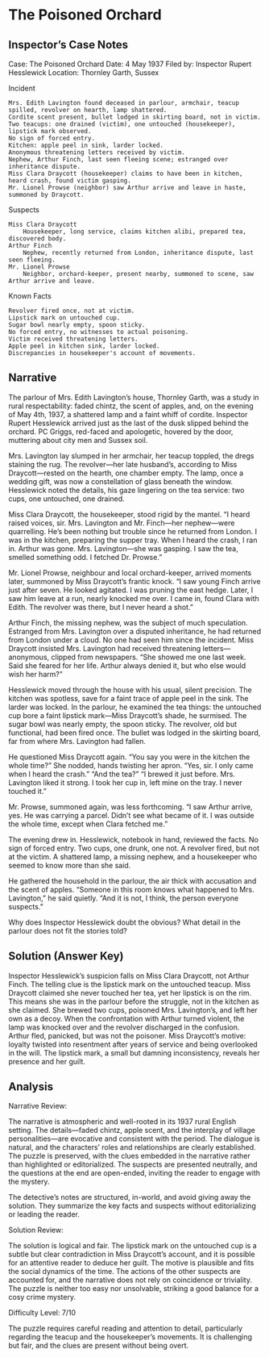 # The Poisoned Orchard

## Inspector’s Case Notes

Case: The Poisoned Orchard
Date: 4 May 1937
Filed by: Inspector Rupert Hesslewick
Location: Thornley Garth, Sussex

Incident

    Mrs. Edith Lavington found deceased in parlour, armchair, teacup spilled, revolver on hearth, lamp shattered.
    Cordite scent present, bullet lodged in skirting board, not in victim.
    Two teacups: one drained (victim), one untouched (housekeeper), lipstick mark observed.
    No sign of forced entry.
    Kitchen: apple peel in sink, larder locked.
    Anonymous threatening letters received by victim.
    Nephew, Arthur Finch, last seen fleeing scene; estranged over inheritance dispute.
    Miss Clara Draycott (housekeeper) claims to have been in kitchen, heard crash, found victim gasping.
    Mr. Lionel Prowse (neighbor) saw Arthur arrive and leave in haste, summoned by Draycott.

Suspects

    Miss Clara Draycott
        Housekeeper, long service, claims kitchen alibi, prepared tea, discovered body.
    Arthur Finch
        Nephew, recently returned from London, inheritance dispute, last seen fleeing.
    Mr. Lionel Prowse
        Neighbor, orchard-keeper, present nearby, summoned to scene, saw Arthur arrive and leave.

Known Facts

    Revolver fired once, not at victim.
    Lipstick mark on untouched cup.
    Sugar bowl nearly empty, spoon sticky.
    No forced entry, no witnesses to actual poisoning.
    Victim received threatening letters.
    Apple peel in kitchen sink, larder locked.
    Discrepancies in housekeeper's account of movements.


## Narrative

The parlour of Mrs. Edith Lavington’s house, Thornley Garth, was a study in rural respectability: faded chintz, the scent of apples, and, on the evening of May 4th, 1937, a shattered lamp and a faint whiff of cordite. Inspector Rupert Hesslewick arrived just as the last of the dusk slipped behind the orchard. PC Griggs, red-faced and apologetic, hovered by the door, muttering about city men and Sussex soil.

Mrs. Lavington lay slumped in her armchair, her teacup toppled, the dregs staining the rug. The revolver—her late husband’s, according to Miss Draycott—rested on the hearth, one chamber empty. The lamp, once a wedding gift, was now a constellation of glass beneath the window. Hesslewick noted the details, his gaze lingering on the tea service: two cups, one untouched, one drained.

Miss Clara Draycott, the housekeeper, stood rigid by the mantel. “I heard raised voices, sir. Mrs. Lavington and Mr. Finch—her nephew—were quarrelling. He’s been nothing but trouble since he returned from London. I was in the kitchen, preparing the supper tray. When I heard the crash, I ran in. Arthur was gone. Mrs. Lavington—she was gasping. I saw the tea, smelled something odd. I fetched Dr. Prowse.”

Mr. Lionel Prowse, neighbour and local orchard-keeper, arrived moments later, summoned by Miss Draycott’s frantic knock. “I saw young Finch arrive just after seven. He looked agitated. I was pruning the east hedge. Later, I saw him leave at a run, nearly knocked me over. I came in, found Clara with Edith. The revolver was there, but I never heard a shot.”

Arthur Finch, the missing nephew, was the subject of much speculation. Estranged from Mrs. Lavington over a disputed inheritance, he had returned from London under a cloud. No one had seen him since the incident. Miss Draycott insisted Mrs. Lavington had received threatening letters—anonymous, clipped from newspapers. “She showed me one last week. Said she feared for her life. Arthur always denied it, but who else would wish her harm?”

Hesslewick moved through the house with his usual, silent precision. The kitchen was spotless, save for a faint trace of apple peel in the sink. The larder was locked. In the parlour, he examined the tea things: the untouched cup bore a faint lipstick mark—Miss Draycott’s shade, he surmised. The sugar bowl was nearly empty, the spoon sticky. The revolver, old but functional, had been fired once. The bullet was lodged in the skirting board, far from where Mrs. Lavington had fallen.

He questioned Miss Draycott again. “You say you were in the kitchen the whole time?”
She nodded, hands twisting her apron. “Yes, sir. I only came when I heard the crash.”
“And the tea?”
“I brewed it just before. Mrs. Lavington liked it strong. I took her cup in, left mine on the tray. I never touched it.”

Mr. Prowse, summoned again, was less forthcoming. “I saw Arthur arrive, yes. He was carrying a parcel. Didn’t see what became of it. I was outside the whole time, except when Clara fetched me.”

The evening drew in. Hesslewick, notebook in hand, reviewed the facts. No sign of forced entry. Two cups, one drunk, one not. A revolver fired, but not at the victim. A shattered lamp, a missing nephew, and a housekeeper who seemed to know more than she said.

He gathered the household in the parlour, the air thick with accusation and the scent of apples. “Someone in this room knows what happened to Mrs. Lavington,” he said quietly. “And it is not, I think, the person everyone suspects.”

Why does Inspector Hesslewick doubt the obvious? What detail in the parlour does not fit the stories told?

## Solution (Answer Key)

Inspector Hesslewick’s suspicion falls on Miss Clara Draycott, not Arthur Finch. The telling clue is the lipstick mark on the untouched teacup. Miss Draycott claimed she never touched her tea, yet her lipstick is on the rim. This means she was in the parlour before the struggle, not in the kitchen as she claimed. She brewed two cups, poisoned Mrs. Lavington’s, and left her own as a decoy. When the confrontation with Arthur turned violent, the lamp was knocked over and the revolver discharged in the confusion. Arthur fled, panicked, but was not the poisoner. Miss Draycott’s motive: loyalty twisted into resentment after years of service and being overlooked in the will. The lipstick mark, a small but damning inconsistency, reveals her presence and her guilt.

## Analysis

Narrative Review:

The narrative is atmospheric and well-rooted in its 1937 rural English setting. The details—faded chintz, apple scent, and the interplay of village personalities—are evocative and consistent with the period. The dialogue is natural, and the characters’ roles and relationships are clearly established. The puzzle is preserved, with the clues embedded in the narrative rather than highlighted or editorialized. The suspects are presented neutrally, and the questions at the end are open-ended, inviting the reader to engage with the mystery.

The detective’s notes are structured, in-world, and avoid giving away the solution. They summarize the key facts and suspects without editorializing or leading the reader.

Solution Review:

The solution is logical and fair. The lipstick mark on the untouched cup is a subtle but clear contradiction in Miss Draycott’s account, and it is possible for an attentive reader to deduce her guilt. The motive is plausible and fits the social dynamics of the time. The actions of the other suspects are accounted for, and the narrative does not rely on coincidence or triviality. The puzzle is neither too easy nor unsolvable, striking a good balance for a cosy crime mystery.

Difficulty Level: 7/10

The puzzle requires careful reading and attention to detail, particularly regarding the teacup and the housekeeper’s movements. It is challenging but fair, and the clues are present without being overt.